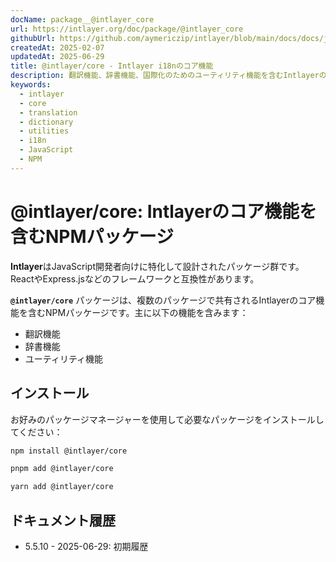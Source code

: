```yaml
---
docName: package__@intlayer_core
url: https://intlayer.org/doc/package/@intlayer_core
githubUrl: https://github.com/aymericzip/intlayer/blob/main/docs/docs/ja/packages/@intlayer/core/index.md
createdAt: 2025-02-07
updatedAt: 2025-06-29
title: @intlayer/core - Intlayer i18nのコア機能
description: 翻訳機能、辞書機能、国際化のためのユーティリティ機能を含むIntlayerのコア機能を提供するNPMパッケージ。
keywords:
  - intlayer
  - core
  - translation
  - dictionary
  - utilities
  - i18n
  - JavaScript
  - NPM
---
```


# @intlayer/core: Intlayerのコア機能を含むNPMパッケージ

**Intlayer**はJavaScript開発者向けに特化して設計されたパッケージ群です。ReactやExpress.jsなどのフレームワークと互換性があります。

**`@intlayer/core`** パッケージは、複数のパッケージで共有されるIntlayerのコア機能を含むNPMパッケージです。主に以下の機能を含みます：

- 翻訳機能
- 辞書機能
- ユーティリティ機能

## インストール

お好みのパッケージマネージャーを使用して必要なパッケージをインストールしてください：

```bash packageManager="npm"
npm install @intlayer/core
```

```bash packageManager="pnpm"
pnpm add @intlayer/core
```

```bash packageManager="yarn"
yarn add @intlayer/core
```

## ドキュメント履歴

- 5.5.10 - 2025-06-29: 初期履歴
